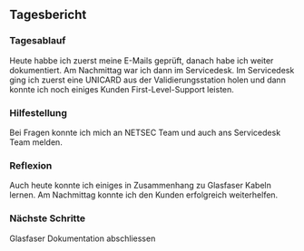 ## Tagesbericht 

### Tagesablauf
Heute habbe ich zuerst meine E-Mails geprüft, danach habe ich weiter dokumentiert. Am Nachmittag war ich dann im Servicedesk. Im Servicedesk ging ich zuerst eine UNICARD aus der Validierungsstation holen und dann konnte ich noch einiges Kunden First-Level-Support leisten. 

### Hilfestellung
Bei Fragen konnte ich mich an NETSEC Team und auch ans Servicedesk Team melden.

### Reflexion
Auch heute konnte ich einiges in Zusammenhang zu Glasfaser Kabeln lernen. Am Nachmittag konnte ich den Kunden erfolgreich weiterhelfen.

### Nächste Schritte 
Glasfaser Dokumentation abschliessen

